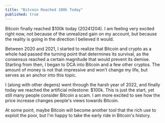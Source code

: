 ```yaml
---
title: "Bitcoin Reached 100k Today"
published: true
---
```


Bitcoin finally reached $100k today (20241204). I am feeling very excited right now, not because of the unrealized gain on my account, but because the reality is going in the direction I believed it would.

Between 2020 and 2021, I started to realize that Bitcoin and crypto as a whole had passed the turning point that determines its survival, as the consensus reached a certain magnitude that would prevent its demise. Starting from then, I began to DCA into Bitcoin and a few other cryptos. The amount of money is not that impressive and won't change my life, but serves as an anchor into this topic.

I (along with other degens) went through the harsh year of 2022, and finally today we reached the artificial milestone: $100k. This is just the start, yet still many people consider Bitcoin a scam. I am more excited to see how the price increase changes people's views towards Bitcoin.

At some point, maybe Bitcoin will become another tool that the rich use to exploit the poor, but I'm happy to take the early ride in Bitcoin's history.
